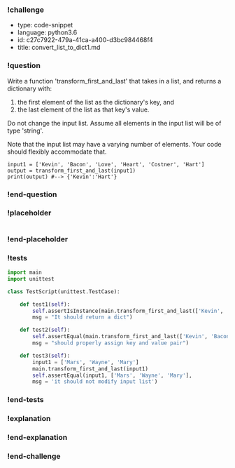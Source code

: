 ### !challenge

* type: code-snippet
* language: python3.6
* id: c27c7922-479a-41ca-a400-d3bc984468f4
* title: convert_list_to_dict1.md

### !question


Write a function 'transform_first_and_last' that takes in a list, and returns a dictionary with:
1) the first element of the list as the dictionary's key, and
2) the last element of the list as that key's value.

Do not change the input list. Assume all elements in the input list will be of type 'string'.

Note that the input list may have a varying number of elements. Your code should flexibly accommodate that.

```
input1 = ['Kevin', 'Bacon', 'Love', 'Heart', 'Costner', 'Hart']
output = transform_first_and_last(input1)
print(output) #--> {'Kevin':'Hart'}

```

### !end-question

### !placeholder

```python

```

### !end-placeholder

### !tests

```python
import main
import unittest

class TestScript(unittest.TestCase):

    def test1(self):
        self.assertIsInstance(main.transform_first_and_last(['Kevin', 'Bacon']),dict,
        msg = "It should return a dict")

    def test2(self):
        self.assertEqual(main.transform_first_and_last(['Kevin', 'Bacon', 'Love', 'Heart', 'Costner', 'Hart']), {'Kevin':'Hart'},
        msg = "should properly assign key and value pair")    

    def test3(self):
        input1 = ['Mars', 'Wayne', 'Mary']
        main.transform_first_and_last(input1)
        self.assertEqual(input1, ['Mars', 'Wayne', 'Mary'],
        msg = 'it should not modify input list')

```

### !end-tests

### !explanation

### !end-explanation

### !end-challenge
